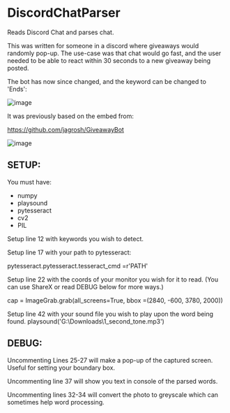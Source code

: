 # DiscordChatParser
 Reads Discord Chat and parses chat.

This was written for someone in a discord where giveaways would randomly pop-up. 
The use-case was that chat would go fast, and the user needed to be able to react within 30 seconds to a new giveaway being posted. 

The bot has now since changed, and the keyword can be changed to 'Ends':

![image](https://user-images.githubusercontent.com/9059161/135683423-565f3f02-aeb1-45e0-b0e4-dfa18f30770a.png)

It was previously based on the embed from:

https://github.com/jagrosh/GiveawayBot

![image](https://user-images.githubusercontent.com/9059161/135683462-83ffbf03-8acc-402e-8313-0c80076c3296.png)

## SETUP:

You must have:
- numpy
- playsound
- pytesseract
- cv2
- PIL

Setup line 12 with keywords you wish to detect.

Setup line 17 with your path to pytesseract:

pytesseract.pytesseract.tesseract_cmd =r'PATH'

Setup line 22 with the coords of your monitor you wish for it to read. (You can use ShareX or read DEBUG below for more ways.)

cap = ImageGrab.grab(all_screens=True, bbox =(2840, -600, 3780, 2000))

Setup line 42 with your sound file you wish to play upon the word being found.
playsound('G:\\Downloads\\1_second_tone.mp3')

## DEBUG:

Uncommenting Lines 25-27 will make a pop-up of the captured screen. Useful for setting your boundary box.

Uncommenting line 37 will show you text in console of the parsed words. 

Uncommenting lines 32-34 will convert the photo to greyscale which can sometimes help word processing.
